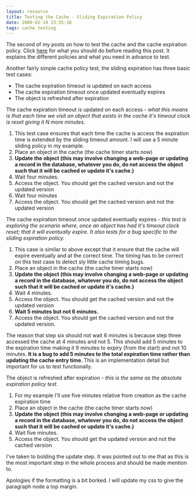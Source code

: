 ```yaml
---
layout: resource
title: Testing the Cache - Sliding Expiration Policy
date: 2009-02-19 23:55:18
tags: cache testing
---
```

The second of my posts on how to test the cache and the cache expiration policy. Click [here](/resources/testing-the-cache.html) for what you should do before reading this post. It explains the different policies and what you need in advance to test.

Another fairly simple cache policy test, the sliding expiration has three basic test cases:

 - The cache expiration timeout is updated on each access
 - The cache expiration timeout once updated eventually expires
 - The object is refreshed after expiration

The cache expiration timeout is updated on each access - *what this means is that each time we visit an object that exists in the cache it's timeout clock is reset giving it N more minutes*.


 1. This test case ensures that each time the cache is access the expiration time is extended by the sliding timeout amount. I will use a 5 minute sliding policy in my example.
 1. Place an object in the cache (the cache timer starts now)
 1. <strong>Update the object (this may involve changing a web-page or updating a record in the database, whatever you do, do not access the object such that it will be cached or update it's cache.)</strong>
 1. Wait four minutes.
 1. Access the object. You should get the cached version and not the updated version
 1. Wait four minutes
 1. Access the object. You should get the cached version and not the updated version


The cache expiration timeout once updated eventually expires - *this test is exploring the scenario where, once an object has had it's timeout clock reset; that it will eventually expire. It also tests for a bug specific to the sliding expiration policy.*


 1. This case is similar to above except that it ensure that the cache will expire eventually and at the correct time. The timing has to be correct on this test case to detect sly little cache timing bugs.
 1. Place an object in the cache (the cache timer starts now)
 1. <strong>Update the object (this may involve changing a web-page or updating a record in the database, whatever you do, do not access the object such that it will be cached or update it's cache.)</strong>
 1. Wait 4 minutes.
 1. Access the object. You should get the cached version and not the updated version
 1. <strong>Wait 5 minutes but not 6 minutes.</strong>
 1. Access the object. You should get the cached version and not the updated version.


The reason that step six should not wait 6 minutes is because step three accessed the cache at 4 minutes and not 5. This should add 5 minutes to the expiration time making it 9 minutes to expiry (from the start) and not 10 minutes. <strong>It is a bug to add 5 minutes to the total expiration time rather than updating the cache entry time. </strong>This is<strong> </strong>an implementation detail but important for us to test functionally.





The object is refreshed after expiration - *this is the same as the absolute expiration policy test.*


 1. For my example I'll use five minutes relative from creation as the cache expiration time
 1. Place an object in the cache (the cache timer starts now)
 1. <strong>Update the object (this may involve changing a web-page or updating a record in the database, whatever you do, do not access the object such that it will be cached or update it's cache.)</strong>
 1. Wait five minutes.
 1. Access the object. You should get the updated version and not the cached version

I've taken to bolding the update step. It was pointed out to me that as this is the most important step in the whole process and should be made mention to.

Apologies if the formatting is a bit borked. I will update my css to give the paragraph node a top margin.